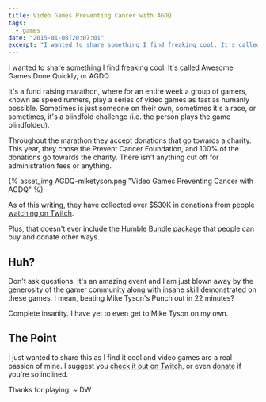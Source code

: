```yaml
---
title: Video Games Preventing Cancer with AGDQ
tags:
  - games
date: "2015-01-08T20:07:01"
excerpt: "I wanted to share something I find freaking cool. It's called Awesome Games Done Quickly, or AGDQ."
---
```


I wanted to share something I find freaking cool. It's called Awesome Games Done Quickly, or AGDQ.

It's a fund raising marathon, where for an entire week a group of gamers, known as speed runners, play a series of video games as fast as humanly possible. Sometimes is just someone on their own, sometimes it's a race, or sometimes, it's a blindfold challenge (i.e. the person plays the game blindfolded).

Throughout the marathon they accept donations that go towards a charity. This year, they chose the Prevent Cancer Foundation, and 100% of the donations go towards the charity. There isn't anything cut off for administration fees or anything.

{% asset_img AGDQ-miketyson.png "Video Games Preventing Cancer with AGDQ" %}

As of this writing, they have collected over $530K in donations from people [watching on Twitch](http://www.twitch.tv/gamesdonequick).

Plus, that doesn't ever include [the Humble Bundle package](https://www.humblebundle.com/) that people can buy and donate other ways.

## Huh?

Don't ask questions. It's an amazing event and I am just blown away by the generosity of the gamer community along with insane skill demonstrated on these games. I mean, beating Mike Tyson's Punch out in 22 minutes? 

Complete insanity. I have yet to even get to Mike Tyson on my own.

## The Point

I just wanted to share this as I find it cool and video games are a real passion of mine. I suggest you [check it out on Twitch](http://www.twitch.tv/gamesdonequick), or even [donate](https://gamesdonequick.com/tracker/donate/12) if you're so inclined.

Thanks for playing. ~ DW